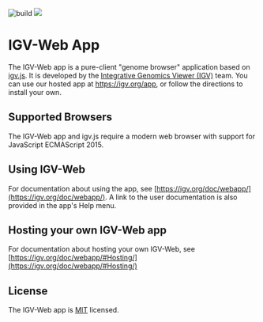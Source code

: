 ![build](https://github.com/igvteam/igv-webapp/actions/workflows/ci_build.yml/badge.svg)
[![](https://img.shields.io/github/last-commit/igvteam/igv-webapp.svg)](https://github.com/igvteam/igv-webapp)

# IGV-Web App

The IGV-Web app is a pure-client "genome browser" application based on [igv.js](https://github.com/igvteam/igv.js). It
is developed by the [Integrative Genomics Viewer (IGV)](https://igv.org) team. You can use our hosted app
at https://igv.org/app, or follow the directions to install your own.

## Supported Browsers

The IGV-Web app and igv.js require a modern web browser with support for JavaScript ECMAScript 2015.

## Using IGV-Web

For documentation about using the app, see [https://igv.org/doc/webapp/](https://igv.org/doc/webapp/). A link to the
user documentation is also provided in the app's Help menu.

## Hosting your own IGV-Web app

For documentation about hosting your own IGV-Web,
see [https://igv.org/doc/webapp/#Hosting/](https://igv.org/doc/webapp/#Hosting/)

## License

The IGV-Web app is [MIT](/LICENSE) licensed.


